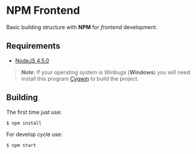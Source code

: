 # NPM Frontend

Basic building structure with **NPM** for _frontend_ development.

## Requirements

- [NodeJS 4.5.0](https://nodejs.org/)

> _**Note**_: If your operating system is _Winbugs_ (**Windows**) you will need install this program [Cygwin](https://www.cygwin.com) to build the project.

## Building

The first time just use:

`$ npm install`

For develop cycle use:

`$ npm start`

